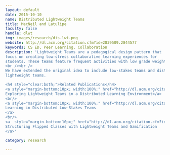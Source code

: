 ```yaml
---
layout: default
date: 2015-10-10
name: Distributed Lightweight Teams
title: MacNeil and Latulipe
faculty: false
handle: dlwt
img: images/research/dis-lwt.png
website: http://dl.acm.org/citation.cfm?id=2839509.2844577
keywords: CS ED, Peer Learning, Collaboration
description: 'Lightweight Teams are a pedagogical design pattern that 
focus on creating low-stress collaborative learning experiences for 
students. These teams feature frequent activities with low grade weight and ample social interaction. 
<br /><br />
We have extended the original idea to include low-stakes teams and distributed 
lightweight teams.

<h4 style="clear:both;">Related Publications</h4>
<a style="margin-bottom:10px; width:100%;" href="http://dl.acm.org/citation.cfm?id=2839509.2844577">
Exploring Lightweight Teams in a Distributed Learning Environment</a>
<br/>
<a style="margin-bottom:10px; width:100%;" href="http://dl.acm.org/citation.cfm?id=2787727&CFID=745339079&CFTOKEN=37129259">
Learning in Distributed Low-Stakes Teams
</a>
<br/>
<a  style="margin-bottom:10px;" href="http://dl.acm.org/citation.cfm?id=2677240&CFID=745339079&CFTOKEN=37129259">
Structuring Flipped Classes with Lightweight Teams and Gamification
</a>' 

category: research

---
```

